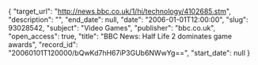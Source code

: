 {
  "target_url": "http://news.bbc.co.uk/1/hi/technology/4102685.stm", 
  "description": "", 
  "end_date": null, 
  "date": "2006-01-01T12:00:00", 
  "slug": 93028542, 
  "subject": "Video Games", 
  "publisher": "bbc.co.uk", 
  "open_access": true, 
  "title": "BBC News: Half Life 2 dominates game awards", 
  "record_id": "20060101T120000/bQwKd7hH67iP3GUb6NWwYg==", 
  "start_date": null
}

